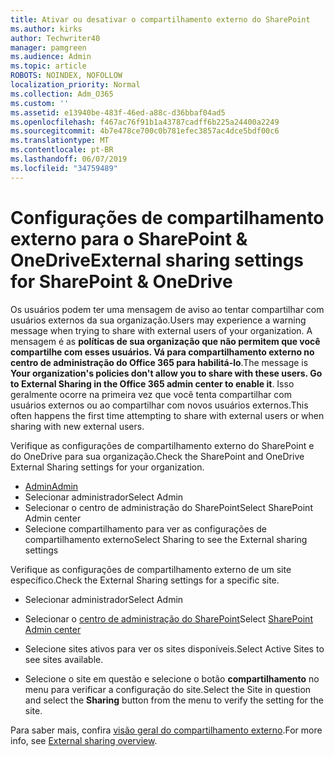 ```yaml
---
title: Ativar ou desativar o compartilhamento externo do SharePoint
ms.author: kirks
author: Techwriter40
manager: pamgreen
ms.audience: Admin
ms.topic: article
ROBOTS: NOINDEX, NOFOLLOW
localization_priority: Normal
ms.collection: Adm_O365
ms.custom: ''
ms.assetid: e13940be-483f-46ed-a88c-d36bbaf04ad5
ms.openlocfilehash: f467ac76f91b1a43787cadff6b225a24400a2249
ms.sourcegitcommit: 4b7e478ce700c0b781efec3857ac4dce5bdf00c6
ms.translationtype: MT
ms.contentlocale: pt-BR
ms.lasthandoff: 06/07/2019
ms.locfileid: "34759489"
---
```

# <a name="external-sharing-settings-for-sharepoint--onedrive"></a><span data-ttu-id="7870b-102">Configurações de compartilhamento externo para o SharePoint & OneDrive</span><span class="sxs-lookup"><span data-stu-id="7870b-102">External sharing settings for SharePoint & OneDrive</span></span>

<span data-ttu-id="7870b-103">Os usuários podem ter uma mensagem de aviso ao tentar compartilhar com usuários externos da sua organização.</span><span class="sxs-lookup"><span data-stu-id="7870b-103">Users may experience a warning message when trying to share with external users of your organization.</span></span> <span data-ttu-id="7870b-104">A mensagem é as **políticas de sua organização que não permitem que você compartilhe com esses usuários. Vá para compartilhamento externo no centro de administração do Office 365 para habilitá-lo**.</span><span class="sxs-lookup"><span data-stu-id="7870b-104">The message is **Your organization's policies don't allow you to share with these users. Go to External Sharing in the Office 365 admin center to enable it**.</span></span> <span data-ttu-id="7870b-105">Isso geralmente ocorre na primeira vez que você tenta compartilhar com usuários externos ou ao compartilhar com novos usuários externos.</span><span class="sxs-lookup"><span data-stu-id="7870b-105">This often happens the first time attempting to share with external users or when sharing with new external users.</span></span>

<span data-ttu-id="7870b-106">Verifique as configurações de compartilhamento externo do SharePoint e do OneDrive para sua organização.</span><span class="sxs-lookup"><span data-stu-id="7870b-106">Check the SharePoint and OneDrive External Sharing settings for your organization.</span></span>

- [<span data-ttu-id="7870b-107">Admin</span><span class="sxs-lookup"><span data-stu-id="7870b-107">Admin</span></span>](https://admin.microsoft.com/AdminPortal/Home#/homepage">https://admin.microsoft.com/)
- <span data-ttu-id="7870b-108">Selecionar administrador</span><span class="sxs-lookup"><span data-stu-id="7870b-108">Select Admin</span></span>
- <span data-ttu-id="7870b-109">Selecionar o centro de administração do SharePoint</span><span class="sxs-lookup"><span data-stu-id="7870b-109">Select SharePoint Admin center</span></span>
- <span data-ttu-id="7870b-110">Selecione compartilhamento para ver as configurações de compartilhamento externo</span><span class="sxs-lookup"><span data-stu-id="7870b-110">Select Sharing to see the External sharing settings</span></span>

<span data-ttu-id="7870b-111">Verifique as configurações de compartilhamento externo de um site específico.</span><span class="sxs-lookup"><span data-stu-id="7870b-111">Check the External Sharing settings for a specific site.</span></span>

- <span data-ttu-id="7870b-112">Selecionar administrador</span><span class="sxs-lookup"><span data-stu-id="7870b-112">Select Admin</span></span>

- <span data-ttu-id="7870b-113">Selecionar o [centro de administração do SharePoint](https://admin.microsoft.com/AdminPortal/Home#/homepage">https://admin.microsoft.com/)</span><span class="sxs-lookup"><span data-stu-id="7870b-113">Select [SharePoint Admin center](https://admin.microsoft.com/AdminPortal/Home#/homepage">https://admin.microsoft.com/)</span></span>

- <span data-ttu-id="7870b-114">Selecione sites ativos para ver os sites disponíveis.</span><span class="sxs-lookup"><span data-stu-id="7870b-114">Select Active Sites to see sites available.</span></span>
- <span data-ttu-id="7870b-115">Selecione o site em questão e selecione o botão **compartilhamento** no menu para verificar a configuração do site.</span><span class="sxs-lookup"><span data-stu-id="7870b-115">Select the Site in question and select the **Sharing** button from the menu to verify the setting for the site.</span></span>

<span data-ttu-id="7870b-116">Para saber mais, confira [visão geral do compartilhamento externo](https://docs.microsoft.com/sharepoint/external-sharing-overview).</span><span class="sxs-lookup"><span data-stu-id="7870b-116">For more info, see [External sharing overview](https://docs.microsoft.com/sharepoint/external-sharing-overview).</span></span>